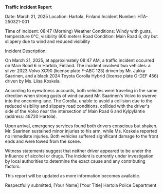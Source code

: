  **Traffic Incident Report**

Date: March 21, 2025
Location: Hartola, Finland
Incident Number: HTA-250321-001

Time of Incident: 08:47 (Morning)
Weather Conditions: Windy with gusts, temperature 0°C, visibility 600 meters
Road Condition: Main Road 6, dry but slippery due to wind and reduced visibility

Incident Description:

On March 21, 2025, at approximately 08:47 AM, a traffic incident occurred on Main Road 6 in Hartola, Finland. The incident involved two vehicles: a silver 2023 Volvo XC90 (license plate F-ABC 123) driven by Mr. Jukka Saarinen, and a black 2024 Toyota Corolla Hybrid (license plate O-DEF 456) driven by Ms. Liisa Koskela.

According to eyewitness accounts, both vehicles were traveling in the same direction when strong gusts of wind caused Mr. Saarinen's Volvo to swerve into the oncoming lane. The Corolla, unable to avoid a collision due to the reduced visibility and slippery road conditions, collided with the driver's side of the Volvo near the intersection of Main Road 6 and Kylpyläntie (address: 48720 Hartola).

Upon arrival, emergency services found both drivers conscious but shaken. Mr. Saarinen sustained minor injuries to his arm, while Ms. Koskela reported no immediate injuries. Both vehicles suffered significant damage to the front ends and were towed from the scene.

Witness statements suggest that neither driver appeared to be under the influence of alcohol or drugs. The incident is currently under investigation by local authorities to determine the exact cause and any contributing factors.

This report will be updated as more information becomes available.

Respectfully submitted,
[Your Name]
[Your Title]
Hartola Police Department